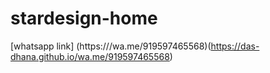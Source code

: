 # stardesign-home

[whatsapp link] (https:///wa.me/919597465568)(https://das-dhana.github.io/wa.me/919597465568)
